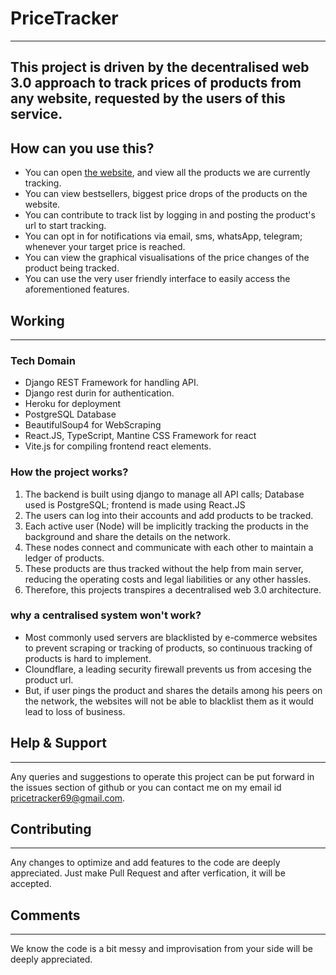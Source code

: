# PriceTracker
---
This project is driven by the decentralised web 3.0 approach to track prices of products from any website, requested by the users of this service.
---

## How can you use this?

- You can open [the website](), and view all the products we are currently tracking.
- You can view bestsellers, biggest price drops of the products on the website.
- You can contribute to track list by logging in and posting the product's url to start tracking.
- You can opt in for notifications via email, sms, whatsApp, telegram; whenever your target price is reached.
- You can view the graphical visualisations of the price changes of the product being tracked.
- You can use the very user friendly interface to easily access the aforementioned features.

## Working
***

### Tech Domain
 - Django REST Framework for handling API.
 - Django rest durin for authentication.
 - Heroku for deployment
 - PostgreSQL Database
 - BeautifulSoup4 for WebScraping 
 - React.JS, TypeScript, Mantine CSS Framework for react
 - Vite.js for compiling frontend react elements.

### How the project works?
1. The backend is built using django to manage all API calls; Database used is PostgreSQL; frontend is made using React.JS
2. The users can log into their accounts and add products to be tracked.
3. Each active user (Node) will be implicitly tracking the products in the background and share the details on the network.
4. These nodes connect and communicate with each other to maintain a ledger of products.
5. These products are thus tracked without the help from main server, reducing the operating costs and legal liabilities or any other hassles.
6. Therefore, this projects transpires a decentralised web 3.0 architecture.

### why a centralised system won't work?
- Most commonly used servers are blacklisted by e-commerce websites to prevent scraping or tracking of products, so continuous tracking of products is hard to implement.
- Cloundflare, a leading security firewall prevents us from accesing the product url.
- But, if user pings the product and shares the details among his peers on the network, the websites will not be able to blacklist them as it would lead to loss of business.

## Help & Support
***

Any queries and suggestions to operate this project can be put forward in the issues section of github or you can contact me on my email id pricetracker69@gmail.com.


## Contributing
***
 
Any changes to optimize and add features to the code are deeply appreciated. Just make Pull Request and after verfication, it will be accepted.
 
    
## Comments
***
We know the code is a bit messy and improvisation from your side will be deeply appreciated. 
